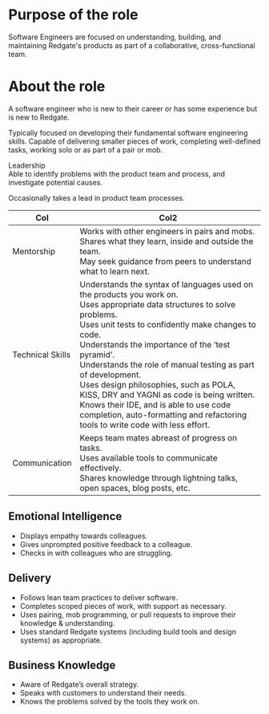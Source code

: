 # Purpose of the role
Software Engineers are focused on understanding, building, and maintaining Redgate's products as part of a collaborative, cross-functional team.

# About the role
A software engineer who is new to their career or has some experience but is new to Redgate.

Typically focused on developing their fundamental software engineering skills. Capable of delivering smaller pieces of work, completing well-defined tasks, working solo or as part of a pair or mob.

Leadership	
Able to identify problems with the product team and process, and investigate potential causes.

Occasionally takes a lead in product team processes.

| Col | Col2 |
| --- | --- |
| Mentorship | Works with other engineers in pairs and mobs. <br> Shares what they learn, inside and outside the team. <br> May seek guidance from peers to understand what to learn next.|
| Technical Skills | Understands the syntax of languages used on the products you work on. <br> Uses appropriate data structures to solve problems. <br> Uses unit tests to confidently make changes to code. <br> Understands the importance of the ‘test pyramid’. <br> Understands the role of manual testing as part of development.<br>Uses design philosophies, such as POLA, KISS, DRY and YAGNI as code is being written.<br>Knows their IDE, and is able to use code completion, auto-formatting and refactoring tools to write code with less effort.|
|Communication | Keeps team mates abreast of progress on tasks. <br>Uses available tools to communicate effectively.<br>Shares knowledge through lightning talks, open spaces, blog posts, etc.|

## Emotional Intelligence	
* Displays empathy towards colleagues.
* Gives unprompted positive feedback to a colleague.
* Checks in with colleagues who are struggling.

## Delivery	
* Follows lean team practices to deliver software.
* Completes scoped pieces of work, with support as necessary.
* Uses pairing, mob programming, or pull requests to improve their knowledge & understanding.
* Uses standard Redgate systems (including build tools and design systems) as appropriate.

## Business Knowledge	
* Aware of Redgate’s overall strategy.
* Speaks with customers to understand their needs.
* Knows the problems solved by the tools they work on.

